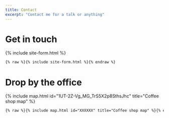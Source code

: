 ```yaml
---
title: Contact
excerpt: "Contact me for a talk or anything"
---
```



# Get in touch

{% include site-form.html %}

``` html
{% raw %}{% include site-form.html %}{% endraw %}
```

# Drop by the office

{% include map.html id="1UT-2Z-Vg_MG_TrS5X2p8SthsJhc" title="Coffee shop map" %}

``` html
{% raw %}{% include map.html id="XXXXXX" title="Coffee shop map" %}{% endraw %}
```
